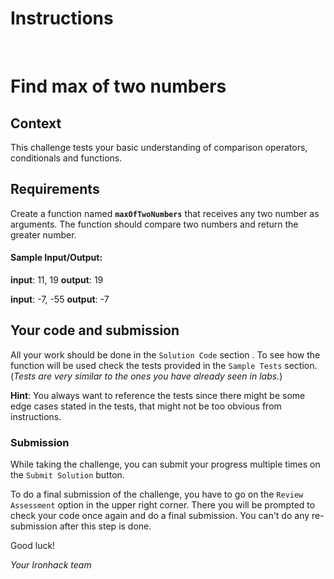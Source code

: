 # Instructions

<br>

# Find max of two numbers

## Context

This challenge tests your basic understanding of comparison operators, conditionals and functions.

## Requirements

Create a function named **`maxOfTwoNumbers`** that receives any two number as arguments. The function should compare two numbers and return the greater number.

#### Sample Input/Output:

**input**: 11, 19
**output**: 19

**input**: -7, -55
**output**: -7

## Your code and submission

All your work should be done in the `Solution Code` section . To see how the function will be used check the tests provided in the `Sample Tests` section. (_Tests are very similar to the ones you have already seen in labs._)

<!-- All instructions are given in comments in the starter code inside `Your Solution` file. -->

**Hint**: You always want to reference the tests since there might be some edge cases stated in the tests, that might not be too obvious from instructions.

### Submission

While taking the challenge, you can submit your progress multiple times on the `Submit Solution` button.

To do a final submission of the challenge, you have to go on the `Review Assessment` option in the upper right corner. There you will be prompted to check your code once again and do a final submission. You can't do any re-submission after this step is done.

Good luck!

_Your Ironhack team_
